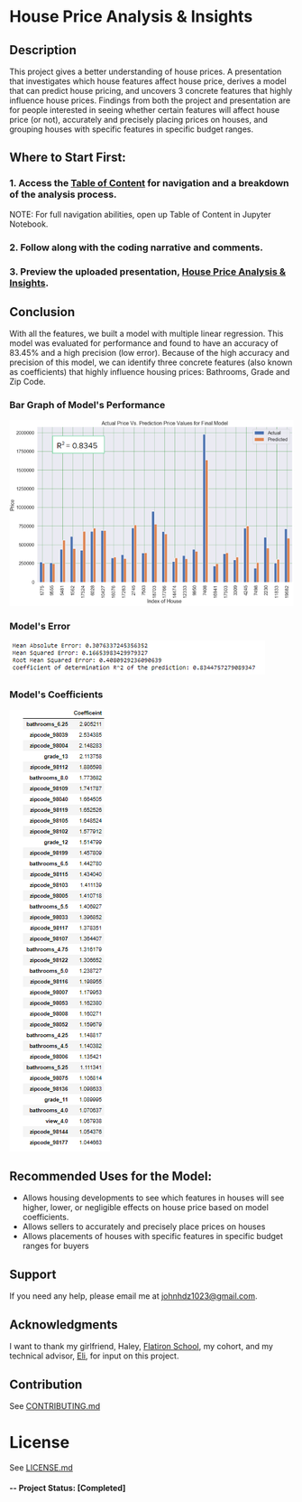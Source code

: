# House Price Analysis & Insights

## Description 
This project gives a better understanding of house prices. A presentation that investigates which house features affect house price, derives a model that can predict house pricing, and uncovers 3 concrete features that highly influence house prices. Findings from both the project and presentation are for people interested in seeing whether certain features will affect house price (or not), accurately and precisely placing prices on houses, and grouping houses with specific features in specific budget ranges.



## Where to Start First:

### 1. Access the [Table of Content](https://github.com/JohnPaulHernandezAlcala/House_Sale_Prices/blob/master/Table%20of%20Content.ipynb) for navigation and a breakdown of the analysis process.
NOTE: For full navigation abilities, open up Table of Content in Jupyter Notebook.
### 2. Follow along with the coding narrative and comments.
### 3. Preview the uploaded presentation, [House Price Analysis & Insights](https://github.com/JohnPaulHernandezAlcala/House_Sale_Prices/blob/master/House%20Price%20Analysis%20%26%20Insights.pdf).

## Conclusion
With all the features, we built a model with multiple linear regression. This model was evaluated for performance and found to have an accuracy of 83.45% and a high precision (low error). Because of the high accuracy and precision of this model, we can identify three concrete features (also known as coefficients) that highly influence housing prices: Bathrooms, Grade and Zip Code.

### Bar Graph of Model's Performance
![Price Vs Model Prediction Price](https://github.com/JohnPaulHernandezAlcala/House_Sale_Prices/blob/master/RealActualVsPredictionWRsquared.png)

### Model's Error
![Model Error](https://github.com/JohnPaulHernandezAlcala/House_Sale_Prices/blob/master/results.PNG)

### Model's Coefficients
![Coefficients](https://github.com/JohnPaulHernandezAlcala/House_Sale_Prices/blob/master/morePredictorCoef.PNG)


## Recommended Uses for the Model:
* Allows housing developments to see which features in houses will see higher, lower, or negligible effects on house price based on model coefficients.
* Allows sellers to accurately and precisely place prices on houses
* Allows placements of houses with specific features in specific budget ranges for buyers


## Support
If you need any help, please email me at johnhdz1023@gmail.com.

## Acknowledgments
I want to thank my girlfriend, Haley, [Flatiron School](https://flatironschool.com/), my cohort, and my technical advisor, [Eli](http://linkedin.com/in/jacob-eli-thomas-4377037), for input on this project.

## Contribution
See [CONTRIBUTING.md](https://github.com/JohnPaulHernandezAlcala/House_Sale_Prices/blob/master/CONTRIBUTING.md)

# License
See [LICENSE.md](https://github.com/JohnPaulHernandezAlcala/House_Sale_Prices/blob/master/LICENSE.md)

#### -- Project Status: [Completed]

